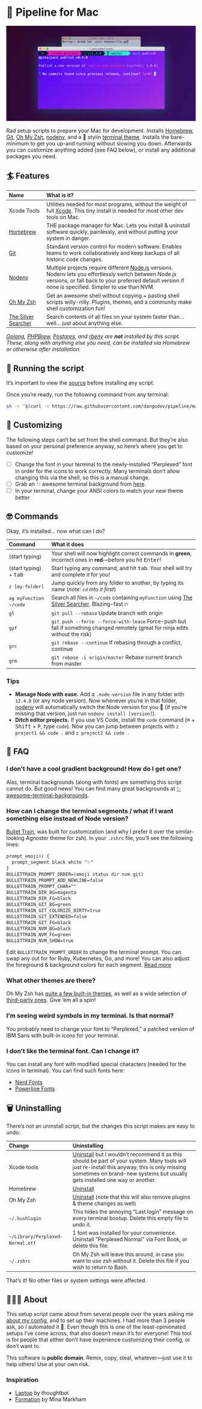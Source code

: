 # 🌊 Pipeline for Mac

![pipeline](./pipeline.jpg)

Rad setup scripts to prepare your Mac for development. Installs
[Homebrew][homebrew], [Git][git], [Oh My Zsh][oh-my-zsh], [nodenv][nodenv],
and a 💅 stylin [terminal theme][zsh-bullet-train]. Installs the bare-minimum
to get you up-and running without slowing you down. Afterwards you can
customize anything added (see FAQ below), or install any additional packages
you need.

## 🏄 Features

| Name                                       | What is it?                                                                                                                                                                                                               |
| :----------------------------------------- | :------------------------------------------------------------------------------------------------------------------------------------------------------------------------------------------------------------------------ |
| Xcode Tools                                | Utilities needed for most programs, without the weight of full [Xcode][xcode]. This tiny install is needed for most other dev tools on Mac.                                                                               |
| [Homebrew][homebrew]                       | THE package manager for Mac. Lets you install & uninstall software quickly, painlessly, and without putting your system in danger.                                                                                        |
| [Git][git]                                 | Standard version control for modern software. Enables teams to work collaboratively and keep backups of all historic code changes.                                                                                        |
| [Nodenv][nodenv]                           | Multiple projects require different [Node.js][node] versions. Nodenv lets you effortlessly switch between Node.js versions, or fall back to your preferred default version if none is specified. Simpler to use than NVM. |
| [Oh My Zsh][oh-my-zsh]                     | Get an awesome shell without copying + pasting shell scripts willy-nilly. Plugins, themes, and a community make shell customization fun!                                                                                  |
| [The Silver Searcher][the-silver-searcher] | Search contents of all files on your system faster than… well… just about anything else.                                                                                                                                  |

_[Golang][golang], [PHPBrew][phpbrew], [Postgres][postgres], and
[rbenv][rbenv] are **not** installed by this script. These, along with
anything else you need, can be installed via Homebrew or otherwise after
installation._

## 🚀 Running the script

It’s important to view the [source][source] before installing any script.

Once you’re ready, run the following command from any terminal:

```bash
sh -c "$(curl -s https://raw.githubusercontent.com/dangodev/pipeline/master/bin/pipeline)"
```

## 💅 Customizing

The following steps can‘t be set from the shell command. But they’re also
based on your personal preference anyway, so here’s where you get to customize!

- [ ] Change the font in your terminal to the newly-installed “Perplexed” font in
      order for the icons to work correctly. Many terminals don’t allow changing
      this via the shell, so this is a manual change.
- [ ] Grab an ✨ awesome terminal background from
      [here][awesome-terminal-backgrounds].
- [ ] In your terminal, change your ANSI colors to match your new theme better

## 🤓 Commands

Okay, it’s installed… now what can I do?

| Command                         | What it does                                                                                                                     |
| :------------------------------ | :------------------------------------------------------------------------------------------------------------------------------- |
| (start typing)                  | Your shell will now highlight correct commands in **green**, incorrect ones in **red**—before you hit <kbd>Enter</kbd>!          |
| (start typing) + <kbd>tab</kbd> | Start typing any command, and hit <kbd>tab</kbd>. Your shell will try and complete it for you!                                   |
| `z [my-folder]`                 | Jump quickly from any folder to another, by typing its name (_note: `cd` into it first_)                                         |
| `ag myFunction ~/code`          | Search all files in `~/code` containing `myFunction` using [The Silver Searcher][the-silver-searcher]. Blazing-fast 🔥           |
| `gl`                            | `git pull --rebase` Update branch with origin                                                                                    |
| `gpf`                           | `git push --force --force-with-lease` Force-push but fail if something changed remotely (great for ninja edits without the risk) |
| `grc`                           | `git rebase --continue` If rebasing through a conflict, continue                                                                 |
| `grm`                           | `git rebase -i origin/master` Rebase current branch from master                                                                  |

### Tips

- **Manage Node with ease.** Add a `.node-version` file in any folder with
  `12.4.0` (or any node version). Now whenever you’re in that folder,
  [nodenv][nodenv] will automatically switch the Node version for you 🎉 (if
  you’re missing that version, just run `nodenv install [version]`).
- **Ditch editor projects.** If you use VS Code, install the `code` command
  (<kbd>⌘</kbd> + <kbd>Shift</kbd> + <kbd>P</kbd>, type `code`). Now you can
  jump between projects with `z project1 && code .` and `z project2 && code .`

## 💁 FAQ

### I don’t have a cool gradient background! How do I get one?

Alas, terminal backgrounds (along with fonts) are something this script
cannot do. But good news! You can find many great backgrounds at [✨
awesome-terminal-backgrounds][awesome-terminal-backgrounds].

### How can I change the terminal segments / what if I want something else instead of Node version?

[Bullet Train][bullet-train], was built for customization (and why I prefer
it over the similar-looking Agnoster theme for zsh). In your `.zshrc` file,
you’ll see the following lines:

```
prompt_emoji() {
  prompt_segment black white "✨"
}
BULLETTRAIN_PROMPT_ORDER=(emoji status dir nvm git)
BULLETTRAIN_PROMPT_ADD_NEWLINE=false
BULLETTRAIN_PROMPT_CHAR=""
BULLETTRAIN_DIR_BG=magenta
BULLETTRAIN_DIR_FG=black
BULLETTRAIN_GIT_BG=green
BULLETTRAIN_GIT_COLORIZE_DIRTY=true
BULLETTRAIN_GIT_EXTENDED=false
BULLETTRAIN_GIT_FG=black
BULLETTRAIN_NVM_BG=black
BULLETTRAIN_NVM_FG=green
BULLETTRAIN_NVM_SHOW=true
```

Edit `BULLETTRAIN_PROMPT_ORDER` to change the terminal prompt. You can swap
any out for for Ruby, Kubernetes, Go, and more! You can also adjust the
foreground & background colors for each segment. [Read more][bullet-train]

### What other themes are there?

Oh My Zsh has [quite a few built-in themes][oh-my-zsh-theme], as well as a
wide selection of [third-party ones][oh-my-zsh-external]. Give ’em all a spin!

### I’m seeing weird symbols in my terminal. Is that normal?

You probably need to change your font to “Perplexed,” a patched version of
IBM Sans with built-in icons for your terminal.

### I don’t like the terminal font. Can I change it?

You can install any font with modified special characters (needed for the
icons in terminal). You can find such fonts here:

- [Nerd Fonts][nerd-fonts]
- [Powerline Fonts][powerline-fonts]

## 🗑️ Uninstalling

There’s not an uninstall script, but the changes this script makes are easy
to undo:

| Change                           | Uninstalling                                                                                                                                                                                                                                    |
| :------------------------------- | :---------------------------------------------------------------------------------------------------------------------------------------------------------------------------------------------------------------------------------------------- |
| Xcode tools                      | [Uninstall][xcode-uninstall] but I wouldn’t recommend it as this should be part of your system. Many tools will just re-install this anyway; this is only missing sometimes on brand-new systems but usually gets installed one way or another. |
| Homebrew                         | [Uninstall][homebrew-uninstall]                                                                                                                                                                                                                 |
| Oh My Zsh                        | [Uninstall][oh-my-zsh-uninstall] (note that this will also remove plugins & theme changes as well)                                                                                                                                              |
| `~/.hushlogin`                   | This hides the annoying ”Last login” message on every terminal bootup. Delete this empty file to undo it.                                                                                                                                       |
| `~/Library/Perplexed-Normal.otf` | 1 font was installed for your convenience. Uninstall “Perplexed Normal” via Font Book, or delete this file.                                                                                                                                     |
| `~/.zshrc`                       | Oh My Zsh will leave this around, in case you want to use zsh without it. Delete this file if you wish to return to Bash.                                                                                                                       |

That’s it! No other files or system settings were affected.

## ️🤷🏻‍♂️ About

This setup script came about from several people over the years asking me
[about my config][config], and to set up their machines. I had more than 3
people ask, so I automated it 🤖. Even though this is one of the
least-opinionated setups I’ve come across, that also doesn’t mean it’s for
everyone! This tool is for people that either don’t have experience
customizing their config, or don’t want to.

This software is **public domain**. Remix, copy, steal, whatever—just use it
to help others! Use at your own risk.

### Inspiration

- [Laptop][laptop] by thoughtbot
- [Formation][formation] by Mina Markham

[awesome-terminal-backgrounds]: https://github.com/dangodev/awesome-terminal-backgrounds
[bullet-train]: https://github.com/caiogondim/bullet-train.zsh
[config]: https://github.com/dangodev/config
[formation]: https://github.com/minamarkham/formation
[git]: https://git-scm.com/
[golang]: https://golang.org/
[homebrew]: https://brew.sh/
[homebrew-uninstall]: https://docs.brew.sh/FAQ#how-do-i-uninstall-homebrew
[iterm]: https://www.iterm2.com
[laptop]: https://github.com/thoughtbot/laptop
[mit]: https://opensource.org/licenses/MIT
[nerd-fonts]: https://github.com/ryanoasis/nerd-fonts
[node]: https://nodejs.org/en/
[nodenv]: https://github.com/nodenv/nodenv
[oh-my-zsh]: https://github.com/robbyrussell/oh-my-zsh
[oh-my-zsh-external]: https://github.com/robbyrussell/oh-my-zsh/wiki/External-themes
[oh-my-zsh-theme]: https://github.com/robbyrussell/oh-my-zsh/wiki/Themes
[oh-my-zsh-uninstall]: https://github.com/robbyrussell/oh-my-zsh#uninstalling-oh-my-zsh
[perplexed]: https://github.com/phoikoi/perplexed
[phpbrew]: https://github.com/phpbrew/phpbrew
[postgres]: https://www.postgresql.org/
[powerline-fonts]: https://github.com/powerline/fonts
[rbenv]: https://github.com/rbenv/rbenv
[source]: ./bin/pipeline
[the-silver-searcher]: https://github.com/ggreer/the_silver_searcher
[xcode]: https://developer.apple.com/xcode/
[xcode-uninstall]: https://developer.apple.com/library/archive/technotes/tn2339/_index.html#//apple_ref/doc/uid/DTS40014588-CH1-HOW_CAN_I_UNINSTALL_THE_COMMAND_LINE_TOOLS_
[zsh-bullet-train]: https://github.com/caiogondim/bullet-train.zsh
